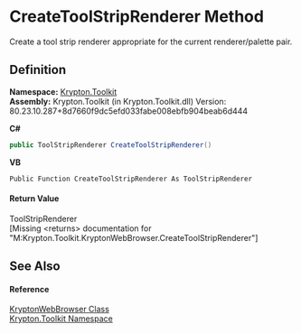 # CreateToolStripRenderer Method


Create a tool strip renderer appropriate for the current renderer/palette pair.



## Definition
**Namespace:** <a href="79d2eac2-21f4-54ff-7552-b20c33c30600.md">Krypton.Toolkit</a>  
**Assembly:** Krypton.Toolkit (in Krypton.Toolkit.dll) Version: 80.23.10.287+8d7660f9dc5efd033fabe008ebfb904beab6d444

**C#**
``` C#
public ToolStripRenderer CreateToolStripRenderer()
```
**VB**
``` VB
Public Function CreateToolStripRenderer As ToolStripRenderer
```



#### Return Value
ToolStripRenderer  
\[Missing &lt;returns&gt; documentation for "M:Krypton.Toolkit.KryptonWebBrowser.CreateToolStripRenderer"\]

## See Also


#### Reference
<a href="35b05021-a129-1883-655d-172a72ac1c32.md">KryptonWebBrowser Class</a>  
<a href="79d2eac2-21f4-54ff-7552-b20c33c30600.md">Krypton.Toolkit Namespace</a>  
